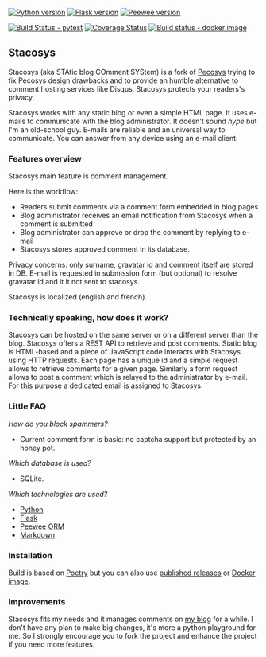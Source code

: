 [![Python version](https://img.shields.io/badge/Python-3.9-blue.svg)](https://www.python.org/) [![Flask version](https://img.shields.io/badge/Flask-2.0.1-green.svg)](https://flask.palletsprojects.com) [![Peewee version](https://img.shields.io/badge/Peewee-3.14.0-green.svg)](https://docs.peewee-orm.com/)

[![Build Status - pytest](https://github.com/kianby/stacosys/workflows/pytest/badge.svg)](https://github.com/kianby/stacosys) [![Coverage Status](https://coveralls.io/repos/github/kianby/stacosys/badge.svg?branch=master)](https://coveralls.io/github/kianby/stacosys?branch=master) [![Build status - docker image](https://github.com/kianby/stacosys/workflows/docker/badge.svg)](https://hub.docker.com/r/kianby/stacosys)  

## Stacosys

Stacosys (aka STAtic blog COmment SYStem) is a fork of [Pecosys](http://github.com/kianby/pecosys) trying to fix Pecosys design drawbacks and to provide an humble alternative to comment hosting services like Disqus. Stacosys protects your readers's privacy.

Stacosys works with any static blog or even a simple HTML page. It uses e-mails to communicate with the blog administrator. It doesn't sound *hype* but I'm an old-school guy. E-mails are reliable and an universal way to communicate. You can answer from any device using an e-mail client.

###  Features overview

Stacosys main feature is comment management.

Here is the workflow:

-    Readers submit comments via a comment form embedded in blog pages
-    Blog administrator receives an email notification from Stacosys when a
     comment is submitted
-    Blog administrator can approve or drop the comment by replying to e-mail
-    Stacosys stores approved comment in its database.

Privacy concerns: only surname, gravatar id and comment itself are stored in DB. E-mail is requested in submission form (but optional) to resolve gravatar id and it it not sent to stacosys.

Stacosys is localized (english and french).

### Technically speaking, how does it work?

Stacosys can be hosted on the same server or on a different server than the blog. Stacosys offers a REST API to retrieve and post comments. Static blog is HTML-based and a piece of JavaScript code interacts with Stacosys using HTTP requests. Each page has a unique id and a simple request allows to retrieve comments for a given page. Similarly a form request allows to post a comment which is relayed to the administrator by e-mail. For this purpose a dedicated email is assigned to Stacosys.


### Little FAQ

*How do you block spammers?*

- Current comment form is basic: no captcha support but protected by an honey pot. 

*Which database is used?*

- SQLite.

*Which technologies are used?*

-    [Python](https://www.python.org)
-    [Flask](http://flask.pocoo.org)
-    [Peewee ORM](http://docs.peewee-orm.com)
-    [Markdown](http://daringfireball.net/projects/markdown)

### Installation

Build is based on [Poetry](https://python-poetry.org/) but you can also use [published releases](https://github.com/kianby/stacosys/releases) or [Docker image](https://hub.docker.com/r/kianby/stacosys).

### Improvements

Stacosys fits my needs and it manages comments on [my blog](https://blogduyax.madyanne.fr) for a while. I don't have any plan to make big changes, it's more a python playground for me. So I strongly encourage you to fork the project and enhance the project if you need more features.
